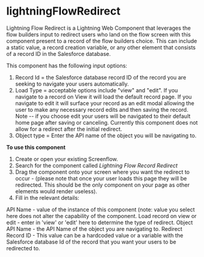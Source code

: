 # lightningFlowRedirect
Lightning Flow Redirect is a Lightning Web Component that leverages the flow builders input to redirect users who land on the flow screen with this component present to a record of the flow builders choice. This can include a static value, a record creation variable, or any other element that consists of a record ID in the Salesforce database. 

This component has the following input options: 

1. Record Id = the Salesforce database record ID of the record you are seeking to navigate your users automatically. 
2. Load Type = acceptable options include "view" and "edit". If you navigate to a record on View it will load the default record page. If you navigate to edit it will surface your record as an edit modal allowing the user to make any necessary record edits and then saving the record. Note -- if you choose edit your users will be navigated to their default home page after saving or canceling. Currently this component does not allow for a redirect after the initial redirect. 
3. Object type = Enter the API name of the object you will be navigating to. 


**To use this component**

1. Create or open your existing Screenflow.
2. Search for the component called _Lightning Flow Record Redirect_
3. Drag the component onto your screen where you want the redirect to occur - (please note that once your user loads this page they will be redirected. This should be the only component on your page as other elements would render useless). 
4. Fill in the relevant details:

API Name - value of the instance of this component (note: value you select here does not alter the capability of the component. 
Load record on view or edit - enter in 'view' or 'edit' here to determine the type of redirect. 
Object API Name - the API Name of the object you are navigating to. 
Redirect Record ID - This value can be a hardcoded value or a variable with the Salesforce database Id of the record that you want your users to be redirected to. 
